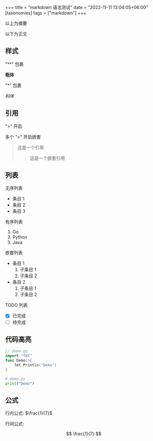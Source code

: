 +++
title = "markdown 语法测试"
date = "2022-11-11 13:04:05+06:00"
[taxonomies]
tags = ["markdown"]
+++

以上为摘要

<!-- more -->

以下为正文

## 样式

"\*\*" 包裹

**粗体**

"\*" 包裹

_斜体_

## 引用

">" 开启

多个 ">" 开启嵌套

> 这是一个引用
>
> > 这是一个嵌套引用

## 列表

无序列表

- 条目 1
- 条目 2
- 条目 3

有序列表

1. Go
2. Python
3. Java

嵌套列表

- 条目 1
  1. 子条目 1
  2. 子条目 2
- 条目 2
  1. 子条目 1
  2. 子条目 2

TODO 列表

- [x] 已完成
- [ ] 待完成

## 代码高亮

```go
// demo.go
import "fmt"
func Demo(){
    fmt.Println("Demo")
}
```

```python
# demo.py
print("Demo")
```

## 公式

行内公式: $\frac{1}{7}$

行间公式:

$$ \frac{1}{7} $$
